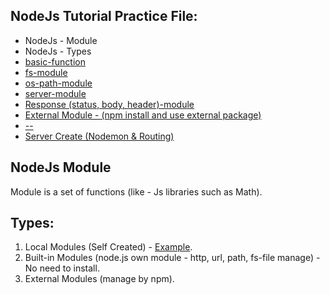 ## NodeJs Tutorial Practice File: 

* NodeJs - Module
* NodeJs - Types
* [basic-function](https://islamhossain.info/)
* [fs-module](https://github.com/Islam2718/nodejs-basic-tutorial/blob/main/PracticeFiles/fs-module/)
* [os-path-module](https://github.com/Islam2718/nodejs-basic-tutorial/blob/main/PracticeFiles/os-path-module/)
* [server-module](https://github.com/Islam2718/nodejs-basic-tutorial/blob/main/PracticeFiles/server-module/)
* [Response (status, body, header)-module](https://github.com/Islam2718/nodejs-basic-tutorial/blob/main/PracticeFiles/server-module/)
* [External Module - (npm install and use external package)](https://github.com/Islam2718/nodejs-basic-tutorial/blob/main/PracticeFiles/external-module/)
* [--](https://github.com/Islam2718/nodejs-basic-tutorial/blob/main/PracticeFiles/external-module/)
* [Server Create (Nodemon & Routing)](https://github.com/Islam2718/nodejs-basic-tutorial/blob/main/PracticeFiles/external-module/)


## NodeJs Module 
Module is a set of functions (like - Js libraries such as Math). 

## Types: 

1. Local Modules (Self Created) - [Example](https://github.com/Islam2718/nodejs-basic-tutorial/blob/main/PracticeFiles/basic-function.js).
2. Built-in Modules (node.js own module - http, url, path, fs-file manage) - No need to install.
3. External Modules (manage by npm).